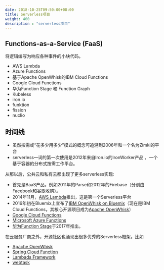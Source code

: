 ```yaml
---
date: 2018-10-25T09:50:00+08:00
title: Serverless项目
weight: 400
description : "serverless项目"
---
```




## Functions-as-a-Service (FaaS)

将逻辑编写为响应各种事件的小块代码。

- AWS Lambda
- Azure Functions
- 基于Apache OpenWhisk的IBM Cloud Functions
- Google Cloud Functions
- 华为Function Stage 和 Function Graph
- Kubeless
- iron.io
- funktion
- fission
- nuclio

## 时间线

- 虽然按需或“花多少用多少”模式的概念可追溯到2006年和一个名为Zimki的平台
- serverless一词的第一次使用是2012年来自Iron.io的IronWorker产品 ，一个基于容器的分布式按需工作平台。

从那以后，公共云和私有云都出现了更多serverless实现:

- 首先是BaaS产品，例如2011年的Parse和2012年的Firebase（分别由Facebook和谷歌收购）。
- 2014年11月，[AWS Lambda](https://aws.amazon.com/lambda/)推出，这是第一个Serverless平台
- 2016年初在Bluemix上宣布了[IBM OpenWhisk on Bluemix](https://www.ibm.com/cloud-computing/bluemix/openwhisk)（现在是IBM Cloud Functions，其核心开源项目成为[Apache OpenWhisk](http://openwhisk.incubator.apache.org/)）
- [Google Cloud Functions](https://cloud.google.com/functions/)
- [Microsoft Azure Functions](https://azure.microsoft.com/services/functions/)
- [华为Function Stage](http://www.huaweicloud.com/product/functionstage.html)于2017年推出。

在云服务厂商之外，开源社区也涌现出很多优秀的Serverless框架，比如

- [Apache OpenWhisk](https://openwhisk.apache.org/)
- [Spring Cloud Function](http://cloud.spring.io/spring-cloud-function/)
- [Lambada Framework](https://github.com/lambadaframework/lambadaframework)
- [webtask](https://webtask.io/)